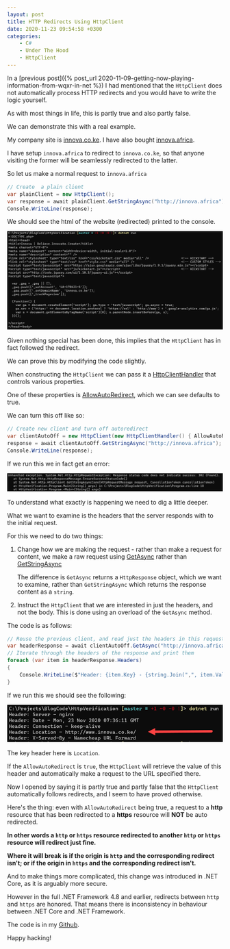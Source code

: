 ```yaml
---
layout: post
title: HTTP Redirects Using HttpClient
date: 2020-11-23 09:54:58 +0300
categories:
    - C#
    - Under The Hood
    - HttpClient
---
```

In a [previous post]({% post_url 2020-11-09-getting-now-playing-information-from-wqxr-in-net %}) I had mentioned that the `HttpClient` does not automatically process HTTP redirects and you would have to write the logic yourself.

As with most things in life, this is partly true and also partly false.

We can demonstrate this with a real example.

My company site is [innova.co.ke](http://www.innova.co.ke). I have also bought [innova.africa](http://innova.africa).

I have setup `innova.africa` to redirect to `innova.co.ke`, so that anyone visiting the former will be seamlessly redirected to the latter.

So let us make a normal request to `innova.africa`

```csharp
// Create  a plain client
var plainClient = new HttpClient();
var response = await plainClient.GetStringAsync("http://innova.africa");
Console.WriteLine(response);
```

We should see the html of the website (redirected) printed to the console.

![](../images/2020/11/CaptureHTML.png)

Given nothing special has been done, this implies that the `HttpClient` has in fact followed the redirect.

We can prove this by modifying the code slightly.

When constructing the `HttpClient` we can pass it a [HttpClientHandler](https://docs.microsoft.com/en-us/dotnet/api/system.net.http.httpclienthandler?view=net-5.0) that controls various properties.

One of these properties is [AllowAutoRedirect](https://docs.microsoft.com/en-us/dotnet/api/system.net.http.httpclienthandler.allowautoredirect?view=net-5.0#System_Net_Http_HttpClientHandler_AllowAutoRedirect), which we can see defaults to true.

We can turn this off like so:

```csharp
// Create new client and turn off autoredirect
var clientAutoOff = new HttpClient(new HttpClientHandler() { AllowAutoRedirect = false });
response = await clientAutoOff.GetStringAsync("http://innova.africa");
Console.WriteLine(response);
```

If we run this we in fact get an error:

![](../images/2020/11/HttpClientRedirectError.png)

To understand what exactly is happening we need to dig a little deeper.

What we want to examine is the headers that the server responds with to the initial request.
  
For this we need to do two things:

1. Change how we are making the request - rather than make a request for content, we make a raw request using [GetAsync](https://docs.microsoft.com/en-us/dotnet/api/system.net.http.httpclient.getasync?view=net-5.0) rather than [GetStringAsync](https://docs.microsoft.com/en-us/dotnet/api/system.net.http.httpclient.getstringasync?view=net-5.0)

   The difference is `GetAsync` returns a `HttpResponse` object, which we want to examine, rather than `GetStringAsync` which returns the response content as a `string`.

2. Instruct the `HttpClient` that we are interested in just the headers, and not the body. This is done using an overload of the `GetAsync` method.

The code is as follows:

```csharp
// Reuse the previous client, and read just the headers in this request
var headerResponse = await clientAutoOff.GetAsync("http://innova.africa", HttpCompletionOption.ResponseHeadersRead);
// Iterate through the headers of the response and print them
foreach (var item in headerResponse.Headers)
{
    Console.WriteLine($"Header: {item.Key} - {string.Join(",", item.Value)}");
}
```

If we run this we should see the following:

![](../images/2020/11/HeadersResponse.png)

The key header here is `Location`.

If the `AllowAutoRedirect` is `true`, the `HttpClient` will retrieve the value of this header and automatically make a request to the URL specified there.

Now I opened by saying it is partly true and partly false that the `HttpClient` automatically follows redirects, and I seem to have proved otherwise.

Here's the thing: even with `AllowAutoRedirect` being true, a request to a **http** resource that has been redirected to a **https** resource will **NOT** be auto redirected.

**In other words a `http` or `https` resource redirected to another `http` or `https` resource will redirect just fine.**

**Where it will break is if the origin is `http` and the corresponding redirect isn't; or if the origin in `https` and the corresponding redirect isn't.**

And to make things more complicated, this change was introduced in .NET Core, as it is arguably more secure. 

However in the full .NET Framework 4.8 and earlier, redirects between `http` and `https` are honored. That means there is inconsistency in behaviour between .NET Core and .NET Framework.

The code is in my [Github](https://github.com/conradakunga/BlogCode/tree/master/23%20November%20-%20HTTP%20Redirects%20Using%20HttpClient).

Happy hacking!